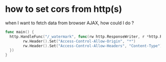# how to set cors from http(s)

when I want to fetch data from browser AJAX, how could I do ?

```go
func main() {
  http.HandleFunc("/_watermark", func(rw http.ResponseWriter, r *http.Request) {
		rw.Header().Set("Access-Control-Allow-Origin", "*")
		rw.Header().Set("Access-Control-Allow-Headers", "Content-Type")
  })
}
```
